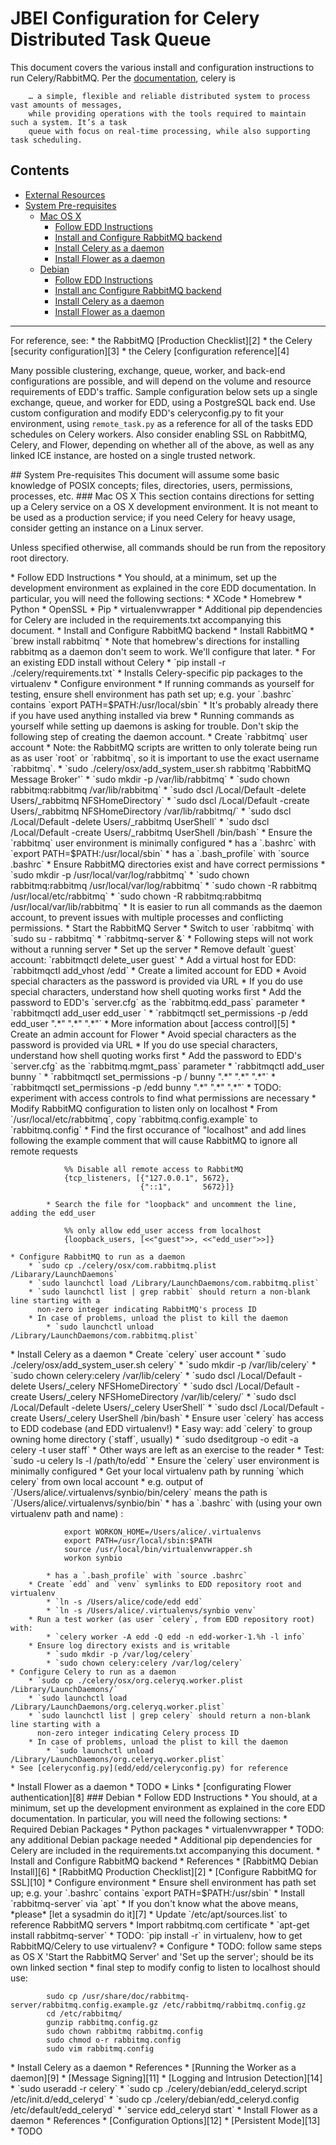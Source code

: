 # JBEI Configuration for Celery Distributed Task Queue

This document covers the various install and configuration instructions to run Celery/RabbitMQ.
Per the [documentation][1], celery is

        … a simple, flexible and reliable distributed system to process vast amounts of messages,
        while providing operations with the tools required to maintain such a system. It’s a task
        queue with focus on real-time processing, while also supporting task scheduling.

## Contents
* [External Resources](#External)
* [System Pre-requisites](#Prereq)
    * [Mac OS X](#OSX)
        * [Follow EDD Instructions](#OSX_EDD)
        * [Install and Configure RabbitMQ backend](#OSX_RabbitMQ)
        * [Install Celery as a daemon](#OSX_Celery)
        * [Install Flower as a daemon](#OSX_Flower)
    * [Debian](#Debian)
        * [Follow EDD Instructions](#Debian_EDD)
        * [Install anc Configure RabbitMQ backend](#Debian_RabbitMQ)
        * [Install Celery as a daemon](#Debian_Celery)
        * [Install Flower as a daemon](#Debian_Flower)

---------------------------------------------------------------------------------------------------

<a name="External"/>
For reference, see:
* the RabbitMQ [Production Checklist][2]
* the Celery [security configuration][3]
* the Celery [configuration reference][4]

Many possible clustering, exchange, queue, worker, and back-end configurations are possible, and
will depend on the volume and resource requirements of EDD's traffic. Sample configuration below
sets up a single exchange, queue, and worker for EDD, using a PostgreSQL back end. Use custom
configuration and modify EDD's celeryconfig.py to fit your environment, using `remote_task.py` as
a reference for all of the tasks EDD schedules on Celery workers. Also consider enabling SSL on
RabbitMQ, Celery, and Flower, depending on whether all of the above, as well as any linked ICE
instance, are hosted on a single trusted network.

<a name="Prereq"/>
## System Pre-requisites
This document will assume some basic knowledge of POSIX concepts; files, directories, users, 
permissions, processes, etc.

<a name="OSX"/>
### Mac OS X
This section contains directions for setting up a Celery service on a OS X development environment.
It is not meant to be used as a production service; if you need Celery for heavy usage, consider
getting an instance on a Linux server.

Unless specified otherwise, all commands should be run from the repository root directory.

<a name="OSX_EDD"/>
* Follow EDD Instructions
    * You should, at a minimum, set up the development environment as explained in the core EDD
      documentation. In particular, you will need the following sections:
        * XCode
        * Homebrew
        * Python
        * OpenSSL
        * Pip
        * virtualenvwrapper
    * Additional pip dependencies for Celery are included in the requirements.txt accompanying
      this document.
<a name="OSX_RabbitMQ"/>
* Install and Configure RabbitMQ backend
    * Install RabbitMQ
        * `brew install rabbitmq`
        * Note that homebrew's directions for installing rabbitmq as a daemon don't seem to work.
          We'll configure that later.
    * For an existing EDD install without Celery
        * `pip install -r ./celery/requirements.txt`
        * Installs Celery-specific pip packages to the virtualenv
    * Configure environment
        * If running commands as yourself for testing, ensure shell environment has path set up;
          e.g. your `.bashrc` contains `export PATH=$PATH:/usr/local/sbin`
            * It's probably already there if you have used anything installed via brew
        * Running commands as yourself while setting up daemons is asking for trouble. Don't skip
          the following step of creating the daemon account.
    * Create `rabbitmq` user account
        * Note: the RabbitMQ scripts are written to only tolerate being run as as user `root` or
          `rabbitmq`, so it is important to use the exact username `rabbitmq`.
        * `sudo ./celery/osx/add_system_user.sh rabbitmq 'RabbitMQ Message Broker'`
        * `sudo mkdir -p /var/lib/rabbitmq`
        * `sudo chown rabbitmq:rabbitmq /var/lib/rabbitmq`
        * `sudo dscl /Local/Default -delete Users/_rabbitmq NFSHomeDirectory`
        * `sudo dscl /Local/Default -create Users/_rabbitmq NFSHomeDirectory /var/lib/rabbitmq/`
        * `sudo dscl /Local/Default -delete Users/_rabbitmq UserShell`
        * `sudo dscl /Local/Default -create Users/_rabbitmq UserShell /bin/bash`
        * Ensure the `rabbitmq` user environment is minimally configured
            * has a `.bashrc` with `export PATH=$PATH:/usr/local/sbin`
            * has a `.bash_profile` with `source .bashrc`
        * Ensure RabbitMQ directories exist and have correct permissions
            * `sudo mkdir -p /usr/local/var/log/rabbitmq`
            * `sudo chown rabbitmq:rabbitmq /usr/local/var/log/rabbitmq`
            * `sudo chown -R rabbitmq /usr/local/etc/rabbitmq`
            * `sudo chown -R rabbitmq:rabbitmq /usr/local/var/lib/rabbitmq`
        * It is easier to run all commands as the daemon account, to prevent issues with multiple
          processes and conflicting permissions.
    * Start the RabbitMQ Server
        * Switch to user `rabbitmq` with `sudo su - rabbitmq`
        * `rabbitmq-server &`
        * Following steps will not work without a running server
    * Set up the server
        * Remove default `guest` account: `rabbitmqctl delete_user guest`
        * Add a virtual host for EDD: `rabbitmqctl add_vhost /edd`
        * Create a limited account for EDD
            * Avoid special characters as the password is provided via URL
                * If you do use special characters, understand how shell quoting works first
            * Add the password to EDD's `server.cfg` as the `rabbitmq.edd_pass` parameter
            * `rabbitmqctl add_user edd_user <EDD_RABBITMQ_PASS>`
            * `rabbitmqctl set_permissions -p /edd edd_user ".*" ".*" ".*"`
            * More information about [access control][5]
        * Create an admin account for Flower
            * Avoid special characters as the password is provided via URL
                * If you do use special characters, understand how shell quoting works first
            * Add the password to EDD's `server.cfg` as the `rabbitmq.mgmt_pass` parameter
            * `rabbitmqctl add_user bunny <RABBITMQ_PASS>`
            * `rabbitmqctl set_permissions -p / bunny ".*" ".*" ".*"`
            * `rabbitmqctl set_permissions -p /edd bunny ".*" ".*" ".*"`
            * TODO: experiment with access controls to find what permissions are necessary
        * Modify RabbitMQ configuration to listen only on localhost
            * From `/usr/local/etc/rabbitmq`, copy `rabbitmq.config.example` to `rabbitmq.config`
            * Find the first occurance of "localhost" and add lines following the example comment
              that will cause RabbitMQ to ignore all remote requests

                %% Disable all remote access to RabbitMQ
                {tcp_listeners, [{"127.0.0.1", 5672},
                                 {"::1",       5672}]}

            * Search the file for "loopback" and uncomment the line, adding the edd_user

                %% only allow edd_user access from localhost
                {loopback_users, [<<"guest">>, <<"edd_user">>]}

    * Configure RabbitMQ to run as a daemon
        * `sudo cp ./celery/osx/com.rabbitmq.plist /Libarary/LaunchDaemons`
        * `sudo launchctl load /Library/LaunchDaemons/com.rabbitmq.plist`
        * `sudo launchctl list | grep rabbit` should return a non-blank line starting with a
          non-zero integer indicating RabbitMQ's process ID
        * In case of problems, unload the plist to kill the daemon
            * `sudo launchctl unload /Library/LaunchDaemons/com.rabbitmq.plist`
    
<a name="OSX_Celery"/>
* Install Celery as a daemon
    * Create `celery` user account
        * `sudo ./celery/osx/add_system_user.sh celery`
        * `sudo mkdir -p /var/lib/celery`
        * `sudo chown celery:celery /var/lib/celery`
        * `sudo dscl /Local/Default -delete Users/_celery NFSHomeDirectory`
        * `sudo dscl /Local/Default -create Users/_celery NFSHomeDirectory /var/lib/celery/`
        * `sudo dscl /Local/Default -delete Users/_celery UserShell`
        * `sudo dscl /Local/Default -create Users/_celery UserShell /bin/bash`
        * Ensure user `celery` has access to EDD codebase (and EDD virtualenv!)
            * Easy way: add `celery` to group owning home directory (`staff`, usually)
                * `sudo dseditgroup -o edit -a celery -t user staff`
            * Other ways are left as an exercise to the reader
            * Test: `sudo -u celery ls -l /path/to/edd`
        * Ensure the `celery` user environment is minimally configured
            * Get your local virtualenv path by running `which celery` from own local account
                * e.g. output of `/Users/alice/.virtualenvs/synbio/bin/celery` means the path is
                  `/Users/alice/.virtualenvs/synbio/bin`
            * has a `.bashrc` with (using your own virtualenv path and name) :

                export WORKON_HOME=/Users/alice/.virtualenvs
                export PATH=/usr/local/sbin:$PATH
                source /usr/local/bin/virtualenvwrapper.sh
                workon synbio

            * has a `.bash_profile` with `source .bashrc`
        * Create `edd` and `venv` symlinks to EDD repository root and virtualenv
            * `ln -s /Users/alice/code/edd edd`
            * `ln -s /Users/alice/.virtualenvs/synbio venv`
        * Run a test worker (as user `celery`, from EDD repository root) with:
            * `celery worker -A edd -Q edd -n edd-worker-1.%h -l info`
        * Ensure log directory exists and is writable
            * `sudo mkdir -p /var/log/celery`
            * `sudo chown celery:celery /var/log/celery`
    * Configure Celery to run as a daemon
        * `sudo cp ./celery/osx/org.celeryq.worker.plist /Library/LaunchDaemons/`
        * `sudo launchctl load /Library/LaunchDaemons/org.celeryq.worker.plist`
        * `sudo launchctl list | grep celery` should return a non-blank line starting with a
          non-zero integer indicating Celery process ID
        * In case of problems, unload the plist to kill the daemon
            * `sudo launchctl unload /Library/LaunchDaemons/org.celeryq.worker.plist`
    * See [celeryconfig.py](edd/edd/celeryconfig.py) for reference

<a name="OSX_Flower"/>
* Install Flower as a daemon
    * TODO
    * Links
        * [configurating Flower authentication][8]

<a name="Debian"/>
### Debian

<a name="Debian_EDD"/>
* Follow EDD Instructions
    * You should, at a minimum, set up the development environment as explained in the core EDD
      documentation. In particular, you will need the following sections:
        * Required Debian Packages
        * Python packages
        * virtualenvwrapper
    * TODO: any additional Debian package needed
    * Additional pip dependencies for Celery are included in the requirements.txt accompanying
      this document.
<a name="Debian_RabbitMQ"/>
* Install and Configure RabbitMQ backend
    * References
        * [RabbitMQ Debian Install][6]
        * [RabbitMQ Production Checklist][2]
        * [Configure RabbitMQ for SSL][10]
    * Configure environment
        * Ensure shell environment has path set up; e.g. your `.bashrc` contains
          `export PATH=$PATH:/usr/sbin`
    * Install `rabbitmq-server` via `apt`
        * If you don't know what the above means, *please* [let a sysadmin do it][7]
        * Update `/etc/apt/sources.list` to reference RabbitMQ servers
        * Import rabbitmq.com certificate
        * `apt-get install rabbitmq-server`
    * TODO: `pip install -r` in virtualenv, how to get RabbitMQ/Celery to use virtualenv?
    * Configure 
    * TODO: follow same steps as OS X 'Start the RabbitMQ Server' and 'Set up the server'; should
      be its own linked section
        * final step to modify config to listen to localhost should use:

            sudo cp /usr/share/doc/rabbitmq-server/rabbitmq.config.example.gz /etc/rabbitmq/rabbitmq.config.gz
            cd /etc/rabbitmq/
            gunzip rabbitmq.config.gz
            sudo chown rabbitmq rabbitmq.config
            sudo chmod o-r rabbitmq.config
            sudo vim rabbitmq.config

<a name="Debian_Celery"/>
* Install Celery as a daemon
    * References
        * [Running the Worker as a daemon][9]
        * [Message Signing][11]
        * [Logging and Intrusion Detection][14]
    * `sudo useradd -r celery`
    * `sudo cp ./celery/debian/edd_celeryd.script /etc/init.d/edd_celeryd`
    * `sudo cp ./celery/debian/edd_celeryd.config /etc/default/edd_celeryd`
    * `service edd_celeryd start`

<a name="Debian_Flower"/>
* Install Flower as a daemon
    * References
        * [Configuration Options][12]
        * [Persistent Mode][13]
    * TODO


[1]:  https://celery.readthedocs.org/en/latest/index.html "Celery Documentation"
[2]:  https://www.rabbitmq.com/production-checklist.html
[3]:  http://celery.readthedocs.org/en/latest/configuration.html#security
[4]:  http://celery.readthedocs.org/en/latest/configuration.html
[5]:  https://www.rabbitmq.com/access-control.html
[6]:  https://www.rabbitmq.com/install-debian.html
[7]:  mailto:jbei-help@lbl.gov
[8]:  http://flower.readthedocs.org/en/latest/auth.html
[9]:  http://celery.readthedocs.org/en/latest/tutorials/daemonizing.html
[10]: https://www.rabbitmq.com/ssl.html
[11]: http://celery.readthedocs.org/en/latest/userguide/security.html#message-signing
[12]: http://flower.readthedocs.org/en/latest/config.html#options
[13]: http://flower.readthedocs.org/en/latest/config.html#persistent
[14]: http://celery.readthedocs.org/en/latest/userguide/security.html#logs
